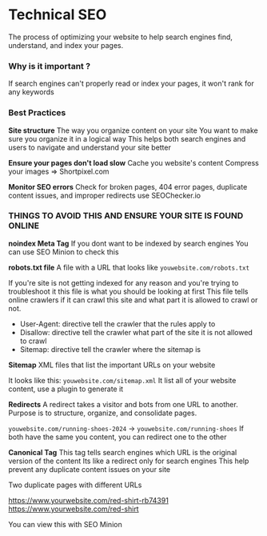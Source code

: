 # Technical SEO
The process of optimizing your website to help search engines find, understand, and index your pages.

### Why is it important ?
If search engines can't properly read or index your pages, it won't rank for any keywords

### Best Practices

**Site structure**
The way you organize content on your site
You want to make sure you organize it in a logical way
This helps both search engines and users to navigate and understand your site better

**Ensure your pages don't load slow**
Cache you website's content
Compress your images => Shortpixel.com

**Monitor SEO errors**
Check for broken pages, 404 error pages, duplicate content issues, and improper redirects
use SEOChecker.io

### THINGS TO AVOID THIS AND ENSURE YOUR SITE IS FOUND ONLINE

**noindex Meta Tag**
<meta name="robots" content="noindex" />
If you dont want to be indexed by search engines
You can use SEO Minion to check this

**robots.txt file**
A file with a URL that looks like
`youwebsite.com/robots.txt`

If you're site is not getting indexed for any reason
and you're trying to troubleshoot it
this file is what you should be looking at first
This file tells online crawlers if it can crawl this site
and what part it is allowed to crawl or not.

- User-Agent: directive tell the crawler that the rules apply to
- Disallow: directive tell the crawler what part of the site it is not allowed to crawl
- Sitemap: directive tell the crawler where the sitemap is

**Sitemap**
XML files that list the important URLs on your website

It looks like this: `youwebsite.com/sitemap.xml`
It list all of your website content, use a plugin to generate it

**Redirects**
A redirect takes a visitor and bots from one URL to another.
Purpose is to structure, organize, and consolidate pages.

`youwebsite.com/running-shoes-2024` -> `youwebsite.com/running-shoes`
If both have the same you content, you can redirect one to the other

**Canonical Tag**
This tag tells search engines which URL is the original version of the content
Its like a redirect only for search engines
This help prevent any duplicate content issues on your site

<link rel="canonical" href="https://www.yourwebsite.com/red-shirt" />

Two duplicate pages with different URLs

https://www.yourwebsite.com/red-shirt-rb74391
https://www.yourwebsite.com/red-shirt

You can view this with SEO Minion
